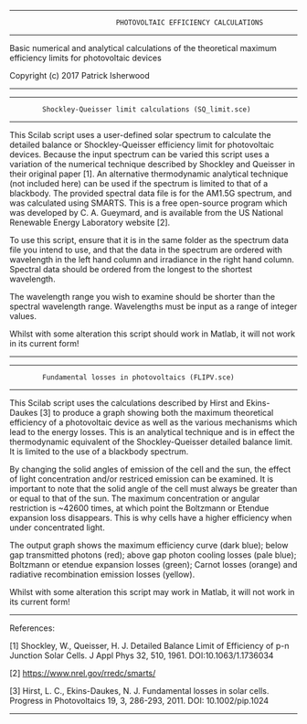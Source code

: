 *************************************************************************************************
    	              	      PHOTOVOLTAIC EFFICIENCY CALCULATIONS
*************************************************************************************************

Basic numerical and analytical calculations of the theoretical maximum efficiency limits for 
photovoltaic devices

Copyright (c) 2017 Patrick Isherwood

-------------------------------------------------------------------------------------------------

*************************************************************************************************
			Shockley-Queisser limit calculations (SQ_limit.sce)
*************************************************************************************************

This Scilab script uses a user-defined solar spectrum to calculate the detailed balance or
Shockley-Queisser efficiency limit for photovoltaic devices.  Because the input spectrum can
be varied this script uses a variation of the numerical technique described by Shockley and
Queisser in their original paper [1].  An alternative thermodynamic analytical technique (not 
included here) can be used if the spectrum is limited to that of a blackbody.  The provided 
spectral data file is for the AM1.5G spectrum, and was calculated using SMARTS.  This is a free 
open-source program which was developed by C. A. Gueymard, and is available from the US National 
Renewable Energy Laboratory website [2].

To use this script, ensure that it is in the same folder as the spectrum data file you intend 
to use, and that the data in the spectrum are ordered with wavelength in the left hand column
and irradiance in the right hand column.  Spectral data should be ordered from the longest to 
the shortest wavelength.

The wavelength range you wish to examine should be shorter than the spectral wavelength range.
Wavelengths must be input as a range of integer values.

Whilst with some alteration this script should work in Matlab, it will not work in its current
form!  

-------------------------------------------------------------------------------------------------

*************************************************************************************************
			Fundamental losses in photovoltaics (FLIPV.sce)
*************************************************************************************************

This Scilab script uses the calculations described by Hirst and Ekins-Daukes [3] to produce a 
graph showing both the maximum theoretical efficiency of a photovoltaic device as well as the 
various mechanisms which lead to the energy losses.  This is an analytical technique and is in 
effect the thermodynamic equivalent of the Shockley-Queisser detailed balance limit.  It is 
limited to the use of a blackbody spectrum.

By changing the solid angles of emission of the cell and the sun, the effect of light 
concentration and/or restriced emission can be examined.  It is important to note that the solid
angle of the cell must always be greater than or equal to that of the sun.  The maximum 
concentration or angular restriction is ~42600 times, at which point the Boltzmann or Etendue
expansion loss disappears.  This is why cells have a higher efficiency when under concentrated
light.  

The output graph shows the maximum efficiency curve (dark blue); below gap transmitted photons
(red); above gap photon cooling losses (pale blue); Boltzmann or etendue expansion losses 
(green); Carnot losses (orange) and radiative recombination emission losses (yellow).

Whilst with some alteration this script may work in Matlab, it will not work in its current
form!   

-------------------------------------------------------------------------------------------------

References:

[1] Shockley, W., Queisser, H. J.  Detailed Balance Limit of Efficiency of p-n Junction Solar
Cells.  J Appl Phys 32, 510, 1961.  DOI:10.1063/1.1736034

[2] https://www.nrel.gov/rredc/smarts/

[3] Hirst, L. C., Ekins-Daukes, N. J.  Fundamental losses in solar cells.  Progress in 
Photovoltaics 19, 3, 286-293, 2011.  DOI: 10.1002/pip.1024

-------------------------------------------------------------------------------------------------
